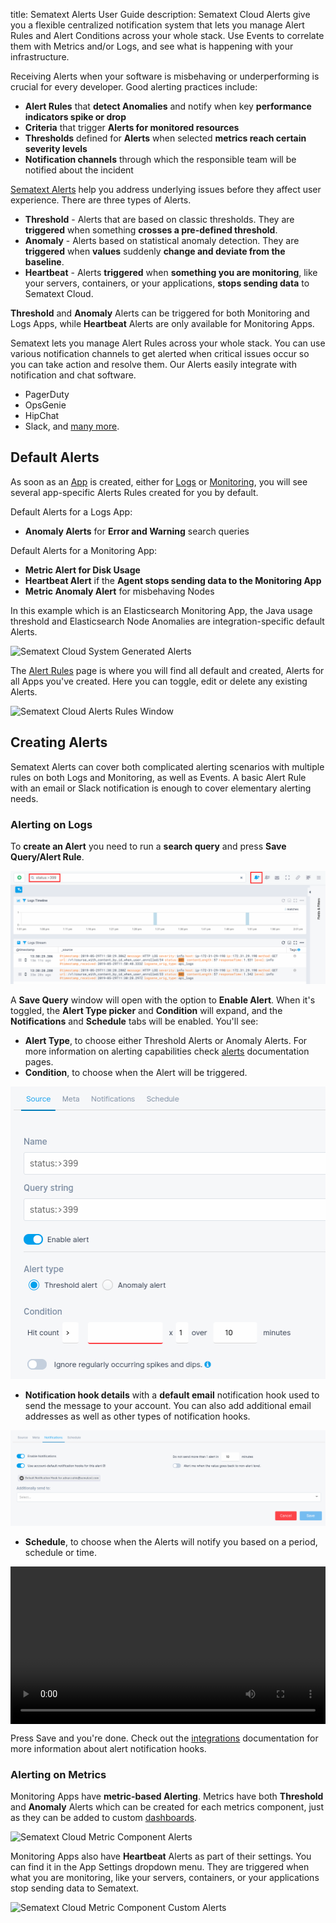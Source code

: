 title: Sematext Alerts User Guide
description: Sematext Cloud Alerts give you a flexible centralized notification system that lets you manage Alert Rules and Alert Conditions across your whole stack. Use Events to correlate them with Metrics and/or Logs, and see what is happening with your infrastructure.  

Receiving Alerts when your software is misbehaving or underperforming is crucial for every developer. Good alerting practices include:

- **Alert Rules** that **detect Anomalies** and notify when key **performance indicators spike or drop**
- **Criteria** that trigger **Alerts for monitored resources**
- **Thresholds** defined for **Alerts** when selected **metrics reach certain severity levels**
- **Notification channels** through which the responsible team will be notified about the incident

[Sematext Alerts](../alerts) help you address underlying issues before they affect user experience. There are three types of Alerts. 

- **Threshold** - Alerts that are based on classic thresholds. They are **triggered** when something **crosses a pre-defined threshold**.
- **Anomaly** - Alerts based on statistical anomaly detection. They are **triggered** when **values** suddenly **change and deviate from the baseline**. 
- **Heartbeat** - Alerts **triggered** when **something you are monitoring**, like your servers, containers, or your applications, **stops sending data** to Sematext Cloud. 

**Threshold** and **Anomaly** Alerts can be triggered for both Monitoring and Logs Apps, while **Heartbeat** Alerts are only available for Monitoring Apps.

Sematext lets you manage Alert Rules across your whole stack. You can use various notification channels to get alerted when critical issues occur so you can take action and resolve them. Our Alerts easily integrate with notification and chat software. 

- PagerDuty
- OpsGenie
- HipChat
- Slack, and [many more](https://sematext.com/docs/integration/). 

## Default Alerts

As soon as an [App](./app-guide) is created, either for [Logs](./logs-guide) or [Monitoring](./monitoring-guide), you will see several app-specific Alerts Rules created for you by default. 

Default Alerts for a Logs App:

- **Anomaly Alerts** for **Error and Warning** search queries

Default Alerts for a Monitoring App: 

- **Metric Alert for Disk Usage**
- **Heartbeat Alert** if the **Agent stops sending data to the Monitoring App**
- **Metric Anomaly Alert** for misbehaving Nodes

In this example which is an Elasticsearch Monitoring App, the Java usage threshold and Elasticsearch Node Anomalies are integration-specific default Alerts.

![Sematext Cloud System Generated Alerts](https://sematext.com/docs/images/guide/alerts-and-events/system-generated-alerts.png "Sematext Cloud System Generated Alerts")

The [Alert Rules](https://apps.sematext.com/ui/events/alerts/rules) page is where you will find all default and created, Alerts for all Apps you've created. Here you can toggle, edit or delete any existing Alerts.

![Sematext Cloud Alerts Rules Window](https://sematext.com/docs/images/guide/alerts-and-events/alert-rules-window.png "Sematext Cloud Alerts Rules Window")

## Creating Alerts

Sematext Alerts can cover both complicated alerting scenarios with multiple rules on both Logs and Monitoring, as well as Events. A basic Alert Rule with an email or Slack notification is enough to cover elementary alerting needs.

### Alerting on Logs

To **create an Alert** you need to run a **search query** and press **Save Query/Alert Rule**. 

![Create Alert Search Query](../images/guide/alerts-and-events/create-alert-logs-search-query.png)

A **Save Query** window will open with the option to **Enable Alert**. When it's toggled, the **Alert Type picker** and **Condition** will expand, and the **Notifications** and **Schedule** tabs will be enabled. You'll see:

- **Alert Type**, to choose either Threshold Alerts or Anomaly Alerts. For more information on alerting capabilities check [alerts](https://sematext.com/docs/alerts/) documentation pages.
- **Condition**, to choose when the Alert will be triggered.

![Enable Alert Notification](../images/guide/alerts-and-events/save-alert-1.png)

- **Notification hook details** with a **default email** notification hook used to send the message to your account. You can also add additional email addresses as well as other types of notification hooks.

![Set Alert Notification Hooks](../images/guide/alerts-and-events/save-alert-2.png)

- **Schedule**, to choose when the Alerts will notify you based on a period, schedule or time.

<video style="display:block; width:100%; height:auto;" autoplay loop="loop">
  <source src="../../images/guide/alerts-and-events/alert-scheduling.mp4" type="video/mp4" />
</video>


Press Save and you're done. Check out the [integrations](https://sematext.com/docs/integration/) documentation for more information about alert notification hooks.

### Alerting on Metrics

Monitoring Apps have **metric-based Alerting**. Metrics have both **Threshold** and **Anomaly** Alerts which can be created for each metrics component, just as they can be added to custom [dashboards](./dashboards-guide/).

![Sematext Cloud Metric Component Alerts](https://sematext.com/docs/images/guide/alerts-and-events/metric-component-alert.png "Sematext Cloud Metric Component Alerts")

Monitoring Apps also have **Heartbeat** Alerts as part of their settings. You can find it in the App Settings dropdown menu. They are triggered when what you are monitoring, like your servers, containers, or your applications stop sending data to Sematext.

![Sematext Cloud Metric Component Custom Alerts](https://sematext.com/docs/images/guide/alerts-and-events/create-heartbeat-alerts.png "Sematext Cloud Metric Component Custom Alerts")
